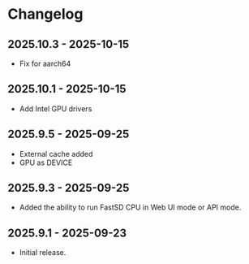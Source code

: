 # Changelog

## 2025.10.3 - 2025-10-15

- Fix for aarch64

## 2025.10.1 - 2025-10-15

- Add Intel GPU drivers

## 2025.9.5 - 2025-09-25

- External cache added
- GPU as DEVICE

## 2025.9.3 - 2025-09-25

- Added the ability to run FastSD CPU in Web UI mode or API mode.

## 2025.9.1 - 2025-09-23

- Initial release.

